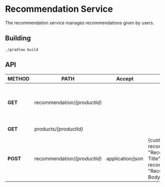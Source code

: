 # Recommendation Service #

The recommendation service manages recommendations given by users.

## Building
```./gradlew build```

## API ##  

| METHOD | PATH | Accept | Body | DESCRIPTION |
| ------ |----- | ------ |----- | ----------- |
| **GET**    | recommendation/*{productId}* |        |      | Get all recommendations about a product; Optional query parameter for batching |
| **GET**    | products/*{productId}* |        |      | Retrieve a product |
| **POST**   | recommendation/*{productId}*  | application/json | {customerId: '123', recommendationTitle: "Recommendation Title", recommendationBody: "Recommendation Body"} | Add or update a recommendation |
